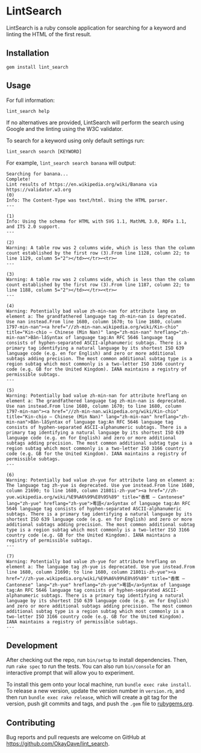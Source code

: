 # LintSearch

LintSearch is a ruby console application for searching for a keyword and linting the HTML of the first result.


## Installation

`gem install lint_search`

## Usage

For full information:

`lint_search help`

If no alternatives are provided, LintSearch will perform the search using Google and the linting using the W3C validator.

To search for a keyword using only default settings run:

`lint_search search [KEYWORD]`

For example, `lint_search search banana` will output:

```
Searching for banana...
Complete!
Lint results of https://en.wikipedia.org/wiki/Banana via https://validator.w3.org
(0)
Info: The Content-Type was text/html. Using the HTML parser.
---

(1)
Info: Using the schema for HTML with SVG 1.1, MathML 3.0, RDFa 1.1, and ITS 2.0 support.
---

(2)
Warning: A table row was 2 columns wide, which is less than the column count established by the first row (3).From line 1128, column 22; to line 1129, column 5="2"></td>↩</tr>↩<tr>↩
---

(3)
Warning: A table row was 2 columns wide, which is less than the column count established by the first row (3).From line 1187, column 22; to line 1188, column 5="2"></td>↩</tr>↩<tr>↩
---

(4)
Warning: Potentially bad value zh-min-nan for attribute lang on element a: The grandfathered language tag zh-min-nan is deprecated. Use nan instead.From line 1680, column 1670; to line 1680, column 1797-min-nan"><a href="//zh-min-nan.wikipedia.org/wiki/Kin-chio" title="Kin-chio – Chinese (Min Nan)" lang="zh-min-nan" hreflang="zh-min-nan">Bân-lâSyntax of language tag:An RFC 5646 language tag consists of hyphen-separated ASCII-alphanumeric subtags. There is a primary tag identifying a natural language by its shortest ISO 639 language code (e.g. en for English) and zero or more additional subtags adding precision. The most common additional subtag type is a region subtag which most commonly is a two-letter ISO 3166 country code (e.g. GB for the United Kingdom). IANA maintains a registry of permissible subtags.
---

(5)
Warning: Potentially bad value zh-min-nan for attribute hreflang on element a: The grandfathered language tag zh-min-nan is deprecated. Use nan instead.From line 1680, column 1670; to line 1680, column 1797-min-nan"><a href="//zh-min-nan.wikipedia.org/wiki/Kin-chio" title="Kin-chio – Chinese (Min Nan)" lang="zh-min-nan" hreflang="zh-min-nan">Bân-lâSyntax of language tag:An RFC 5646 language tag consists of hyphen-separated ASCII-alphanumeric subtags. There is a primary tag identifying a natural language by its shortest ISO 639 language code (e.g. en for English) and zero or more additional subtags adding precision. The most common additional subtag type is a region subtag which most commonly is a two-letter ISO 3166 country code (e.g. GB for the United Kingdom). IANA maintains a registry of permissible subtags.
---

(6)
Warning: Potentially bad value zh-yue for attribute lang on element a: The language tag zh-yue is deprecated. Use yue instead.From line 1680, column 21690; to line 1680, column 21801i-zh-yue"><a href="//zh-yue.wikipedia.org/wiki/%E9%A6%99%E8%95%89" title="香蕉 – Cantonese" lang="zh-yue" hreflang="zh-yue">粵語</a>Syntax of language tag:An RFC 5646 language tag consists of hyphen-separated ASCII-alphanumeric subtags. There is a primary tag identifying a natural language by its shortest ISO 639 language code (e.g. en for English) and zero or more additional subtags adding precision. The most common additional subtag type is a region subtag which most commonly is a two-letter ISO 3166 country code (e.g. GB for the United Kingdom). IANA maintains a registry of permissible subtags.
---

(7)
Warning: Potentially bad value zh-yue for attribute hreflang on element a: The language tag zh-yue is deprecated. Use yue instead.From line 1680, column 21690; to line 1680, column 21801i-zh-yue"><a href="//zh-yue.wikipedia.org/wiki/%E9%A6%99%E8%95%89" title="香蕉 – Cantonese" lang="zh-yue" hreflang="zh-yue">粵語</a>Syntax of language tag:An RFC 5646 language tag consists of hyphen-separated ASCII-alphanumeric subtags. There is a primary tag identifying a natural language by its shortest ISO 639 language code (e.g. en for English) and zero or more additional subtags adding precision. The most common additional subtag type is a region subtag which most commonly is a two-letter ISO 3166 country code (e.g. GB for the United Kingdom). IANA maintains a registry of permissible subtags.
---
```




## Development

After checking out the repo, run `bin/setup` to install dependencies. Then, run `rake spec` to run the tests. You can also run `bin/console` for an interactive prompt that will allow you to experiment.

To install this gem onto your local machine, run `bundle exec rake install`. To release a new version, update the version number in `version.rb`, and then run `bundle exec rake release`, which will create a git tag for the version, push git commits and tags, and push the `.gem` file to [rubygems.org](https://rubygems.org).

## Contributing

Bug reports and pull requests are welcome on GitHub at https://github.com/OkayDave/lint_search.

